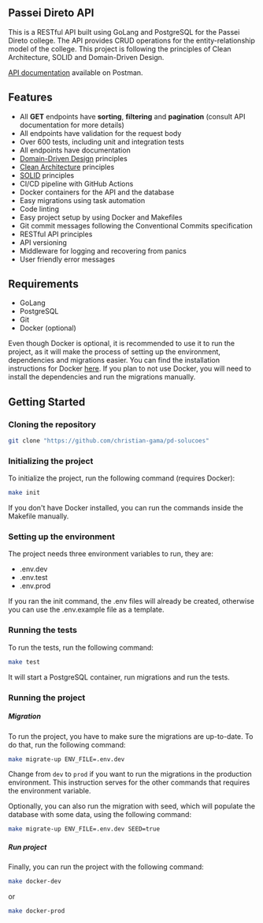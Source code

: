 ## Passei Direto API

This is a RESTful API built using GoLang and PostgreSQL for the Passei Direto college. The API provides CRUD operations for the entity-relationship model of the college.
This project is following the principles of Clean Architecture, SOLID and Domain-Driven Design.

[API documentation](https://www.postman.com/christiangama/workspace/passei-direto-api/api/b77c83a2-2f9e-44ff-b453-55cf48af891f) available on Postman.

## Features
- All **GET** endpoints have **sorting**, **filtering** and **pagination** (consult API documentation for more details)
- All endpoints have validation for the request body
- Over 600 tests, including unit and integration tests
- All endpoints have documentation
- [Domain-Driven Design](https://en.wikipedia.org/wiki/Domain-driven_design) principles
- [Clean Architecture](https://blog.cleancoder.com/uncle-bob/2012/08/13/the-clean-architecture.html) principles
- [SOLID](https://en.wikipedia.org/wiki/SOLID) principles
- CI/CD pipeline with GitHub Actions
- Docker containers for the API and the database
- Easy migrations using task automation
- Code linting
- Easy project setup by using Docker and Makefiles
- Git commit messages following the Conventional Commits specification
- RESTful API principles
- API versioning
- Middleware for logging and recovering from panics
- User friendly error messages

## Requirements

- GoLang
- PostgreSQL
- Git
- Docker (optional)

Even though Docker is optional, it is recommended to use it to run the project, as it will make the process of setting up the environment, dependencies and migrations easier. You can find the installation instructions for Docker [here](https://docs.docker.com/get-docker/).
If you plan to not use Docker, you will need to install the dependencies and run the migrations manually.

## Getting Started

### Cloning the repository

```bash
git clone "https://github.com/christian-gama/pd-solucoes"
```

### Initializing the project

To initialize the project, run the following command (requires Docker):

```bash
make init
```

If you don't have Docker installed, you can run the commands inside the Makefile manually.

### Setting up the environment

The project needs three environment variables to run, they are:

- .env.dev
- .env.test
- .env.prod

If you ran the init command, the .env files will already be created, otherwise you can use the .env.example file as a template.

### Running the tests

To run the tests, run the following command:

```bash
make test
```

It will start a PostgreSQL container, run migrations and run the tests.

### Running the project
##### Migration
To run the project, you have to make sure the migrations are up-to-date. To do that, run the following command:

```bash
make migrate-up ENV_FILE=.env.dev
```
Change from `dev` to `prod` if you want to run the migrations in the production environment. This instruction serves for the other commands that requires the environment variable.

Optionally, you can also run the migration with seed, which will populate the database with some data, using the following command:

```bash
make migrate-up ENV_FILE=.env.dev SEED=true
```

##### Run project
Finally, you can run the project with the following command:

```bash
make docker-dev
```
or
```bash
make docker-prod
```
